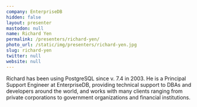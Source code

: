 ```yaml
---
company: EnterpriseDB
hidden: false
layout: presenter
mastodon: null
name: Richard Yen
permalink: /presenters/richard-yen/
photo_url: /static/img/presenters/richard-yen.jpg
slug: richard-yen
twitter: null
website: null
---
```


Richard has been using PostgreSQL since v. 7.4 in 2003. He is a Principal Support Engineer at EnterpriseDB, providing technical support to DBAs and developers around the world, and works with many clients ranging from private corporations to government organizations and financial institutions.
